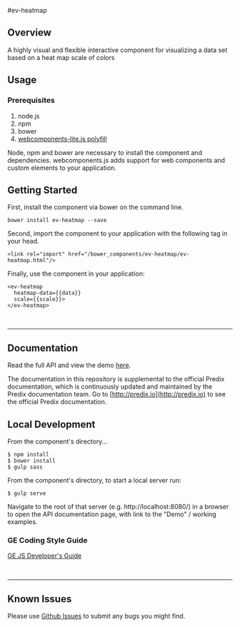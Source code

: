#ev-heatmap

## Overview

A highly visual and flexible interactive component for visualizing a data set based on a heat map scale of colors

## Usage

### Prerequisites
1. node.js
2. npm
3. bower
4. [webcomponents-lite.js polyfill](https://github.com/webcomponents/webcomponentsjs)

Node, npm and bower are necessary to install the component and dependencies. webcomponents.js adds support for web components and custom elements to your application.

## Getting Started

First, install the component via bower on the command line.

```
bower install ev-heatmap --save
```

Second, import the component to your application with the following tag in your head.

```
<link rel="import" href="/bower_components/ev-heatmap/ev-heatmap.html"/>
```

Finally, use the component in your application:

```
<ev-heatmap
  heatmap-data={{data}}
  scale={{scale}}>
</ev-heatmap>
```

<br />
<hr />

## Documentation

Read the full API and view the demo [here](https://predixdev.github.io/ev-heatmap).

The documentation in this repository is supplemental to the official Predix documentation, which is continuously updated and maintained by the Predix documentation team. Go to [http://predix.io](http://predix.io)  to see the official Predix documentation.


## Local Development

From the component's directory...

```
$ npm install
$ bower install
$ gulp sass
```

From the component's directory, to start a local server run:

```
$ gulp serve
```

Navigate to the root of that server (e.g. http://localhost:8080/) in a browser to open the API documentation page, with link to the "Demo" / working examples.

### GE Coding Style Guide
[GE JS Developer's Guide](https://github.com/GeneralElectric/javascript)

<br />
<hr />

## Known Issues

Please use [Github Issues](https://github.com/PredixDev/ev-heatmap/issues) to submit any bugs you might find.

